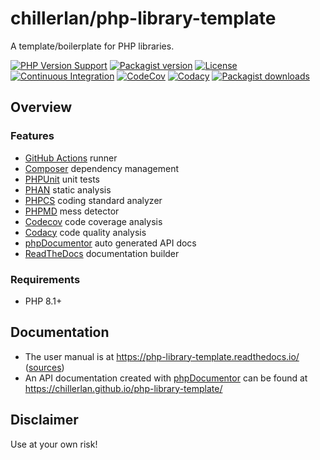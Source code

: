 # chillerlan/php-library-template

A template/boilerplate for PHP libraries.

[![PHP Version Support][php-badge]][php]
[![Packagist version][packagist-badge]][packagist]
[![License][license-badge]][license]
[![Continuous Integration][gh-action-badge]][gh-action]
[![CodeCov][coverage-badge]][coverage]
[![Codacy][codacy-badge]][codacy]
[![Packagist downloads][downloads-badge]][downloads]

[php-badge]: https://img.shields.io/packagist/php-v/chillerlan/php-library-template?logo=php&color=8892BF&logoColor=fff
[php]: https://www.php.net/supported-versions.php
[packagist-badge]: https://img.shields.io/packagist/v/chillerlan/php-library-template.svg?logo=packagist&logoColor=fff
[packagist]: https://packagist.org/packages/chillerlan/php-library-template
[license-badge]: https://img.shields.io/github/license/chillerlan/php-library-template.svg
[license]: https://github.com/chillerlan/php-library-template/blob/main/LICENSE
[gh-action-badge]: https://img.shields.io/github/actions/workflow/status/chillerlan/php-library-template/ci.yml?branch=main&logo=github&logoColor=fff
[gh-action]: https://github.com/chillerlan/php-library-template/actions/workflows/ci.yml?query=branch%3Amain
[coverage-badge]: https://img.shields.io/codecov/c/github/chillerlan/php-library-template.svg?logo=codecov&logoColor=fff
[coverage]: https://codecov.io/github/chillerlan/php-library-template
[codacy-badge]: https://img.shields.io/codacy/grade/de971588f9a44f1a99e7bbd2a0737951?logo=codacy&logoColor=fff
[codacy]: https://app.codacy.com/gh/chillerlan/php-library-template/dashboard
[downloads-badge]: https://img.shields.io/packagist/dt/chillerlan/php-library-template.svg?logo=packagist&logoColor=fff
[downloads]: https://packagist.org/packages/chillerlan/php-library-template/stats

## Overview

### Features

- [GitHub Actions](https://github.com/chillerlan/php-library-template/actions) runner
- [Composer](https://getcomposer.org) dependency management
- [PHPUnit](https://phpunit.de) unit tests
- [PHAN](https://github.com/phan/phan) static analysis
- [PHPCS](https://github.com/PHPCSStandards/PHP_CodeSniffer) coding standard analyzer
- [PHPMD](https://phpmd.org) mess detector
- [Codecov](https://codecov.io) code coverage analysis
- [Codacy](https://www.codacy.com) code quality analysis
- [phpDocumentor](https://www.phpdoc.org) auto generated API docs
- [ReadTheDocs](https://readthedocs.org) documentation builder


### Requirements

- PHP 8.1+


## Documentation

- The user manual is at https://php-library-template.readthedocs.io/ ([sources](https://github.com/chillerlan/php-library-template/tree/main/docs))
- An API documentation created with [phpDocumentor](https://www.phpdoc.org/) can be found at https://chillerlan.github.io/php-library-template/


## Disclaimer

Use at your own risk!
